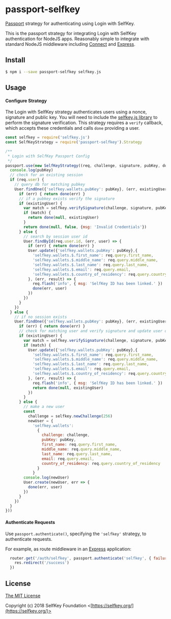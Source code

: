 # passport-selfkey

[Passport](http://passportjs.org/) strategy for authenticating using Login with SelfKey.

This is the passport strategy for integrating Login with SelfKey authentication for NodeJS apps.  Reasonably simple to integrate with standard NodeJS middleware including [Connect](http://www.senchalabs.org/connect/) and [Express](http://expressjs.com/).

## Install

```bash
$ npm i --save passport-selfkey selfkey.js
```

## Usage

#### Configure Strategy

The Login with SelfKey strategy authenticates users using a nonce, signature and public key.  You will need to include the [selfkey.js library](https://github.com/altninja/selfkey.js) to perform the signature verification.  This strategy requires a `verify` callback, which accepts these credentials and calls `done` providing a user.

```js
const selfkey = require('selfkey.js')
const SelfKeyStrategy = require('passport-selfkey').Strategy

/**
 * Login with SelfKey Passport Config
 */
passport.use(new SelfKeyStrategy((req, challenge, signature, pubKey, done) => {
  console.log(pubKey)
  // check for an existing session
  if (req.user) {
    // query db for matching pubkey
    User.findOne({'selfkey.wallets.pubKey': pubKey}, (err, existingUser) => {
      if (err) { return done(err) }
      // if a pubkey exists verify the signature
      if (existingUser) {
        var match = selfkey.verifySignature(challenge, signature, pubKey)
        if (match) {
          return done(null, existingUser)
        }
        return done(null, false, {msg: 'Invalid Credentials'})
      } else {
        // search by session user id
        User.findById(req.user.id, (err, user) => {
          if (err) { return done(err) }
          User.update({'selfkey.wallets.pubKey': pubKey},{ 
            'selfkey.wallets.$.first_name': req.query.first_name,
            'selfkey.wallets.$.middle_name': req.query.middle_name,
            'selfkey.wallets.$.last_name': req.query.last_name,
            'selfkey.wallets.$.email': req.query.email,
            'selfkey.wallets.$.country_of_residency': req.query.country_of_residency
          }, (err, result) => {
            req.flash('info', { msg: 'SelfKey ID has been linked.' })
            done(err, user)
          })    
        })
      }
    })
  } else {
    // if no session exists
    User.findOne({'selfkey.wallets.pubKey': pubKey}, (err, existingUser) => {
      if (err) { return done(err) }
      // check for matching user and verify signature and update user object
      if (existingUser) {
        var match = selfkey.verifySignature(challenge, signature, pubKey)
        if (match) {
          User.update({'selfkey.wallets.pubKey': pubKey},{ 
            'selfkey.wallets.$.first_name': req.query.first_name,
            'selfkey.wallets.$.middle_name': req.query.middle_name,
            'selfkey.wallets.$.last_name': req.query.last_name,
            'selfkey.wallets.$.email': req.query.email,
            'selfkey.wallets.$.country_of_residency': req.query.country_of_residency
          }, (err, result) => {
            req.flash('info', { msg: 'SelfKey ID has been linked.' })
            return done(null, existingUser)
          })    
        }     
      } else {
        // make a new user
        const 
          challenge = selfkey.newChallenge(256)
          newUser = {
            'selfkey.wallets': 
              {
                challenge: challenge, 
                pubKey: pubKey,
                first_name: req.query.first_name,
                middle_name: req.query.middle_name,
                last_name: req.query.last_name,
                email: req.query.email,
                country_of_residency: req.query.country_of_residency
              } 
            }
        console.log(newUser)
        User.create(newUser, err => {
          done(err, user)
        })
      }
    })
  }
}))
```

#### Authenticate Requests

Use `passport.authenticate()`, specifying the `'selfkey'` strategy, to authenticate requests.

For example, as route middleware in an [Express](http://expressjs.com/) application:

```js
  router.get('/auth/selfkey', passport.authenticate('selfkey', { failureRedirect: '/signup' }), (req, res) => {
    res.redirect('/success')
  })
```


## License

[The MIT License](http://opensource.org/licenses/MIT)

Copyright (c) 2018 SelfKey Foundation <[https://selfkey.org/](https://selfkey.org/)>
